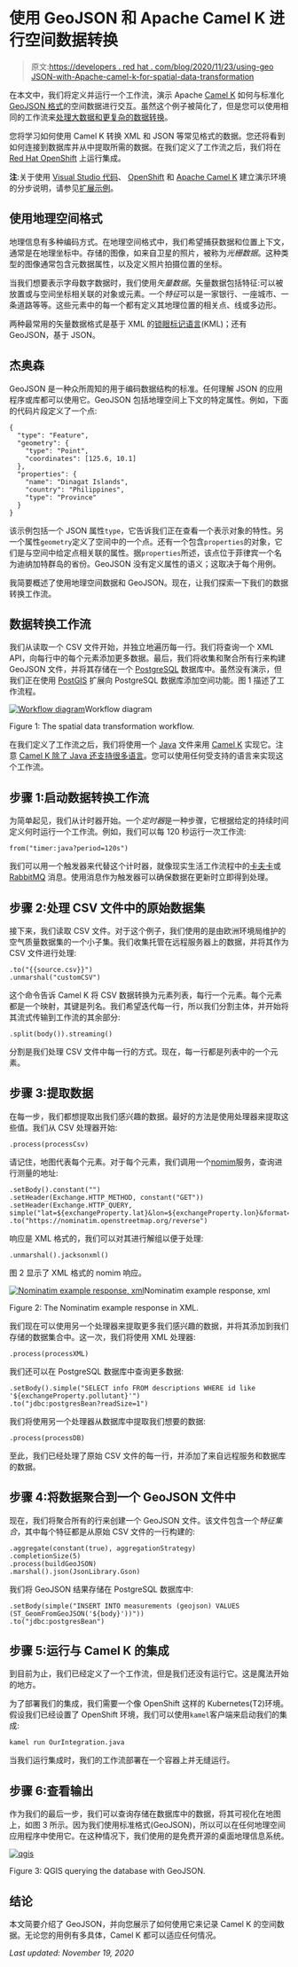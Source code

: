 # 使用 GeoJSON 和 Apache Camel K 进行空间数据转换

> 原文:[https://developers . red hat . com/blog/2020/11/23/using-geo JSON-with-Apache-camel-k-for-spatial-data-transformation](https://developers.redhat.com/blog/2020/11/23/using-geojson-with-apache-camel-k-for-spatial-data-transformation)

在本文中，我们将定义并运行一个工作流，演示 Apache [Camel K](https://developers.redhat.com/topics/camel-k) 如何与标准化 [GeoJSON 格式](https://geojson.org/)的空间数据进行交互。虽然这个例子被简化了，但是您可以使用相同的工作流来[处理大数据和更复杂的数据转换](https://developers.redhat.com/blog/2020/05/05/working-with-big-spatial-data-workflows-or-what-would-john-snow-do/)。

您将学习如何使用 Camel K 转换 XML 和 JSON 等常见格式的数据。您还将看到如何连接到数据库并从中提取所需的数据。在我们定义了工作流之后，我们将在 [Red Hat OpenShift](https://developers.redhat.com/products/openshift) 上运行集成。

**注**:关于使用 [Visual Studio 代码](https://developers.redhat.com/blog/category/vs-code/)、 [OpenShift](https://developers.redhat.com/openshift) 和 [Apache Camel K](https://github.com/apache/camel-k/releases/tag/1.0.0) 建立演示环境的分步说明，请参见[扩展示例](https://github.com/openshift-integration/camel-k-example-transformations)。

## 使用地理空间格式

地理信息有多种编码方式。在地理空间格式中，我们希望捕获数据和位置上下文，通常是在地理坐标中。存储的图像，如来自卫星的照片，被称为*光栅数据*。这种类型的图像通常包含元数据属性，以及定义照片拍摄位置的坐标。

当我们想要表示字母数字数据时，我们使用*矢量数据*。矢量数据包括特征:可以被放置或与空间坐标相关联的对象或元素。一个*特征*可以是一家银行、一座城市、一条道路等等。这些元素中的每一个都有定义其地理位置的相关点、线或多边形。

两种最常用的矢量数据格式是基于 XML 的[锁眼标记语言](https://en.wikipedia.org/wiki/Keyhole_Markup_Language)(KML)；还有 GeoJSON，基于 JSON。

## 杰奥森

GeoJSON 是一种众所周知的用于编码数据结构的标准。任何理解 JSON 的应用程序或库都可以使用它。GeoJSON 包括地理空间上下文的特定属性。例如，下面的代码片段定义了一个点:

```
{
  "type": "Feature",
  "geometry": {
    "type": "Point",
    "coordinates": [125.6, 10.1]
  },
  "properties": {
    "name": "Dinagat Islands",
    "country": "Philippines",
    "type": "Province"
  }
}
```

该示例包括一个 JSON 属性`type`，它告诉我们正在查看一个表示对象的特性。另一个属性`geometry`定义了空间中的一个点。还有一个包含`properties`的对象，它们是与空间中给定点相关联的属性。据`properties`所述，该点位于菲律宾一个名为迪纳加特群岛的省份。GeoJSON 没有定义属性的语义；这取决于每个用例。

我简要概述了使用地理空间数据和 GeoJSON。现在，让我们探索一下我们的数据转换工作流。

## 数据转换工作流

我们从读取一个 CSV 文件开始，并独立地遍历每一行。我们将查询一个 XML API，向每行中的每个元素添加更多数据。最后，我们将收集和聚合所有行来构建 GeoJSON 文件，并将其存储在一个 [PostgreSQL](https://www.postgresql.org/) 数据库中。虽然没有演示，但我们正在使用 [PostGIS](https://postgis.net/) 扩展向 PostgreSQL 数据库添加空间功能。图 1 描述了工作流程。

[![Workflow diagram](../Images/5d792116d1e6be8ede5469f7833906ab.png "flux_diagram")](/sites/default/files/blog/2020/07/flux_diagram.png)Workflow diagram

Figure 1: The spatial data transformation workflow.

在我们定义了工作流之后，我们将使用一个 [Java](https://developers.redhat.com/topics/enterprise-java) 文件来用 [Camel K](https://github.com/apache/camel-k/) 实现它。注意 [Camel K 除了 Java 还支持很多语言](https://camel.apache.org/camel-k/latest/languages/languages.html)。您可以使用任何受支持的语言来实现这个工作流。

## 步骤 1:启动数据转换工作流

为简单起见，我们从计时器开始。一个*定时器*是一种步骤，它根据给定的持续时间定义何时运行一个工作流。例如，我们可以每 120 秒运行一次工作流:

```
from("timer:java?period=120s")
```

我们可以用一个触发器来代替这个计时器，就像现实生活工作流程中的[卡夫卡](https://kafka.apache.org/)或 [RabbitMQ](https://camel.apache.org/components/latest/rabbitmq-component.html) 消息。使用消息作为触发器可以确保数据在更新时立即得到处理。

## 步骤 2:处理 CSV 文件中的原始数据集

接下来，我们读取 CSV 文件。对于这个例子，我们使用的是由欧洲环境局维护的空气质量数据集的一个小子集。我们收集托管在远程服务器上的数据，并将其作为 CSV 文件进行处理:

```
.to("{{source.csv}}")
.unmarshal("customCSV")

```

这个命令告诉 Camel K 将 CSV 数据转换为元素列表，每行一个元素。每个元素都是一个映射，其键是列名。我们希望迭代每一行，所以我们分割主体，并开始将其流式传输到工作流的其余部分:

```
.split(body()).streaming()
```

分割是我们处理 CSV 文件中每一行的方式。现在，每一行都是列表中的一个元素。

## 步骤 3:提取数据

在每一步，我们都想提取出我们感兴趣的数据。最好的方法是使用处理器来提取这些值。我们从 CSV 处理器开始:

```
.process(processCsv)
```

请记住，地图代表每个元素。对于每个元素，我们调用一个[nomim](https://nominatim.openstreetmap.org/)服务，查询进行测量的地址:

```
.setBody().constant("")
.setHeader(Exchange.HTTP_METHOD, constant("GET"))
.setHeader(Exchange.HTTP_QUERY, simple("lat=${exchangeProperty.lat}&lon=${exchangeProperty.lon}&format=xml"))
.to("https://nominatim.openstreetmap.org/reverse")

```

响应是 XML 格式的，我们可以对其进行解组以便于处理:

```
.unmarshal().jacksonxml()
```

图 2 显示了 XML 格式的 nomim 响应。

[![Nominatim example response, xml](../Images/c0fddb637fdaa96f4a3eb000ddfc9a28.png "nominatim_xml")](/sites/default/files/blog/2020/07/nominatim_xml.png)Nominatim example response, xml

Figure 2: The Nominatim example response in XML.

我们现在可以使用另一个处理器来提取更多我们感兴趣的数据，并将其添加到我们存储的数据集合中。这一次，我们将使用 XML 处理器:

```
.process(processXML)

```

我们还可以在 PostgreSQL 数据库中查询更多数据:

```
.setBody().simple("SELECT info FROM descriptions WHERE id like '${exchangeProperty.pollutant}'")
.to("jdbc:postgresBean?readSize=1")

```

我们将使用另一个处理器从数据库中提取我们想要的数据:

```
.process(processDB)
```

至此，我们已经处理了原始 CSV 文件的每一行，并添加了来自远程服务和数据库的数据。

## 步骤 4:将数据聚合到一个 GeoJSON 文件中

现在，我们将聚合所有的行来创建一个 GeoJSON 文件。该文件包含一个*特征集合*，其中每个特征都是从原始 CSV 文件的一行构建的:

```
.aggregate(constant(true), aggregationStrategy)
.completionSize(5)
.process(buildGeoJSON)
.marshal().json(JsonLibrary.Gson)

```

我们将 GeoJSON 结果存储在 PostgreSQL 数据库中:

```
.setBody(simple("INSERT INTO measurements (geojson) VALUES (ST_GeomFromGeoJSON('${body}'))"))
.to("jdbc:postgresBean")

```

## 步骤 5:运行与 Camel K 的集成

到目前为止，我们已经定义了一个工作流，但是我们还没有运行它。这是魔法开始的地方。

为了部署我们的集成，我们需要一个像 OpenShift 这样的 Kubernetes(T2)环境。假设我们已经设置了 OpenShift 环境，我们可以使用`kamel`客户端来启动我们的集成:

```
kamel run OurIntegration.java

```

当我们运行集成时，我们的工作流部署在一个容器上并无缝运行。

## 步骤 6:查看输出

作为我们的最后一步，我们可以查询存储在数据库中的数据，将其可视化在地图上，如图 3 所示。因为我们使用标准格式(GeoJSON)，所以可以在任何地理空间应用程序中使用它。在这种情况下，我们使用的是免费开源的桌面地理信息系统。

[![](../Images/b134a1769e190b7241b2cc5af10c1c1e.png "qgis")](/sites/default/files/blog/2020/06/qgis-1.png)

Figure 3: QGIS querying the database with GeoJSON.

## 结论

本文简要介绍了 GeoJSON，并向您展示了如何使用它来记录 Camel K 的空间数据。无论您的用例有多具体，Camel K 都可以适应任何情况。

*Last updated: November 19, 2020*